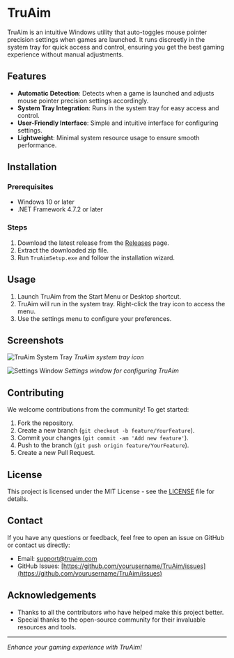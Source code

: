 # TruAim

TruAim is an intuitive Windows utility that auto-toggles mouse pointer precision settings when games are launched. It runs discreetly in the system tray for quick access and control, ensuring you get the best gaming experience without manual adjustments.

## Features

- **Automatic Detection**: Detects when a game is launched and adjusts mouse pointer precision settings accordingly.
- **System Tray Integration**: Runs in the system tray for easy access and control.
- **User-Friendly Interface**: Simple and intuitive interface for configuring settings.
- **Lightweight**: Minimal system resource usage to ensure smooth performance.

## Installation

### Prerequisites

- Windows 10 or later
- .NET Framework 4.7.2 or later

### Steps

1. Download the latest release from the [Releases](https://github.com/yourusername/TruAim/releases) page.
2. Extract the downloaded zip file.
3. Run `TruAimSetup.exe` and follow the installation wizard.

## Usage

1. Launch TruAim from the Start Menu or Desktop shortcut.
2. TruAim will run in the system tray. Right-click the tray icon to access the menu.
3. Use the settings menu to configure your preferences.

## Screenshots

![TruAim System Tray](https://github.com/yourusername/TruAim/blob/main/screenshots/tray_icon.png)
*TruAim system tray icon*

![Settings Window](https://github.com/yourusername/TruAim/blob/main/screenshots/settings_window.png)
*Settings window for configuring TruAim*

## Contributing

We welcome contributions from the community! To get started:

1. Fork the repository.
2. Create a new branch (`git checkout -b feature/YourFeature`).
3. Commit your changes (`git commit -am 'Add new feature'`).
4. Push to the branch (`git push origin feature/YourFeature`).
5. Create a new Pull Request.

## License

This project is licensed under the MIT License - see the [LICENSE](LICENSE) file for details.

## Contact

If you have any questions or feedback, feel free to open an issue on GitHub or contact us directly:

- Email: support@truaim.com
- GitHub Issues: [https://github.com/yourusername/TruAim/issues](https://github.com/yourusername/TruAim/issues)

## Acknowledgements

- Thanks to all the contributors who have helped make this project better.
- Special thanks to the open-source community for their invaluable resources and tools.

---

*Enhance your gaming experience with TruAim!*

